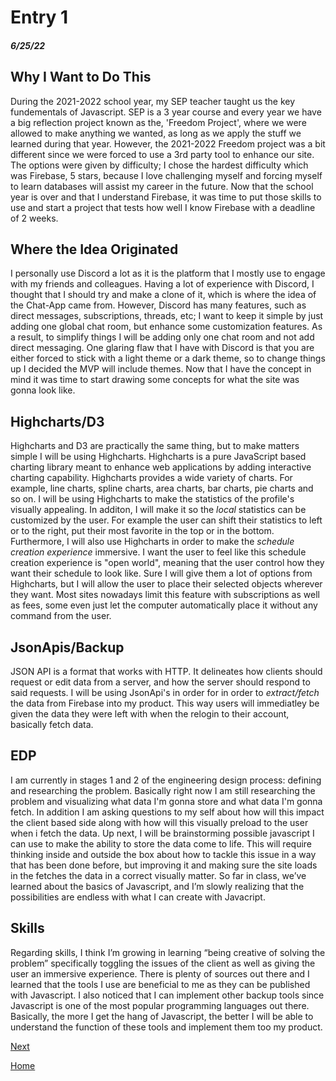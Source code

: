 # Entry 1
##### 6/25/22

## Why I Want to Do This

During the 2021-2022 school year, my SEP teacher taught us the key fundementals of Javascript. SEP is a 3 year course and every year we have a big reflection project known as the, 'Freedom Project', where we were allowed to make anything we wanted, as long as we apply the stuff we learned during that year. However, the 2021-2022 Freedom project was a bit different since we were forced to use a 3rd party tool to enhance our site. The options were given by difficulty; I chose the hardest difficulty which was Firebase, 5 stars, because I love challenging myself and forcing myself to learn databases will assist my career in the future. Now that the school year is over and that I understand Firebase, it was time to put those skills to use and start a project that tests how well I know Firebase with a deadline of 2 weeks.



## Where the Idea Originated

I personally use Discord a lot as it is the platform that I mostly use to engage with my friends and colleagues. Having a lot of experience with Discord, I thought that I should try and make a clone of it, which is where the idea of the Chat-App came from. However, Discord has many features, such as direct messages, subscriptions, threads, etc; I want to keep it simple by just adding one global chat room, but enhance some customization features. As a result, to simplify things I will be adding only one chat room and not add direct messaging. One glaring flaw that I have with Discord is that you are either forced to stick with a light theme or a dark theme, so to change things up I decided the MVP will include themes. Now that I have the concept in mind it was time to start drawing some concepts for what the site was gonna look like.

## Highcharts/D3

Highcharts and D3 are practically the same thing, but to make matters simple I will be using Highcharts. Highcharts is a pure JavaScript based charting library meant to enhance web applications by adding interactive charting capability. Highcharts provides a wide variety of charts. For example, line charts, spline charts, area charts, bar charts, pie charts and so on. I will be using Highcharts to make the statistics of the profile's visually appealing. In additon, I will make it so the *local* statistics can be customized by the user. For example the user can shift their statistics to left or to the right, put their most favorite in the top or in the bottom. Furthermore, I will also use Highcharts in order to make the *schedule creation experience* immersive. I want the user to feel like this schedule creation experience is "open world", meaning that the user control how they want their schedule to look like. Sure I will give them a lot of options from Highcharts, but I will allow the user to place their selected objects wherever they want. Most sites nowadays limit this feature with subscriptions as well as fees, some even just let the computer automatically place it without any command from the user. 



## JsonApis/Backup

JSON API is a format that works with HTTP. It delineates how clients should request or edit data from a server, and how the server should respond to said requests. I will be using JsonApi's in order for in order to *extract/fetch* the data from Firebase into my product. This way users will immediatley be given the data they were left with when the relogin to their account, basically fetch data. 


## EDP
I am currently in stages 1 and 2 of the engineering design process: defining and researching the problem. Basically right now I am still researching the problem and visualizing what data I'm gonna store and what data I'm gonna fetch. In addition I am asking questions to my self about how will this impact the client based side along with how will this visually preload to the user when i fetch the data. Up next, I will be brainstorming possible javascript I can use to make the ability to store the data come to life. This will require thinking inside and outside the box about how to tackle this issue in a way that has been done before, but improving it and making sure the site loads in the fetches the data in a correct visually matter. So far in class, we’ve learned about the basics of Javascript, and I’m slowly realizing that the possibilities are endless with what I can create with Javacript.

## Skills
Regarding skills, I think I’m growing in learning “being creative of solving the problem” specifically toggling the issues of the client as well as giving the user an immersive experience. There is plenty of sources out there and I learned that the tools I use are beneficial to me as they can be published with Javascript. I also noticed that I can implement other backup tools since Javascript is one of the most popular programming languages out there. Basically, the more I get the hang of Javascript, the better I will be able to understand the function of these tools and implement them too my product. 


[Next](entry02.md)

[Home](../README.md)

